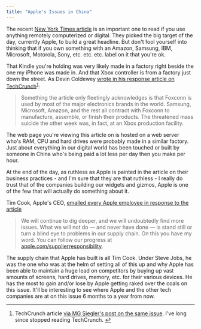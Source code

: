 ```yaml
---
title: "Apple's Issues in China"
---
```

<p>The recent <a href="https://www.nytimes.com/2012/01/26/business/ieconomy-apples-ipad-and-the-human-costs-for-workers-in-china.html?_r=2&amp;pagewanted=all">New York Times article</a> is an important one to read if you use anything remotely computerized or digital. They picked the big target of the day, currently Apple, to build a great headline. But don't fool yourself into thinking that if you own something with an Amazon, Samsung, IBM, Microsoft, Motorola, Sony, etc. etc. etc. label on it that you're ok.</p>
<p>That Kindle you're holding was very likely made in a factory right beside the one my iPhone was made in. And that Xbox controller is from a factory just down the street. As Devin Coldewey <a href="https://techcrunch.com/2012/01/26/dirty-money/">wrote in his response article on TechCrunch</a><sup id="fnref-20026:1"><a href="#fn-20026:1" rel="footnote">1</a></sup>:</p>
<blockquote><p>
  Something the article only fleetingly acknowledges is that Foxconn is used by most of the major electronics brands in the world. Samsung, Microsoft, Amazon, and the rest all contract with Foxconn to manufacture, assemble, or finish their products. The threatened mass suicide the other week was, in fact, at an Xbox production facility.
</p></blockquote>
<p>The web page you're viewing this article on is hosted on a web server who's RAM, CPU and hard drives were probably made in a similar factory. Just about everything in our digital world has been touched or built by someone in China who's being paid a lot less per day then you make per hour.</p>
<p>At the end of the day, as ruthless as Apple is painted in the article on their business practices - and I'm sure that they are that ruthless - I really do trust that of the companies building our widgets and gizmos, Apple is one of the few that will actually do something about it.</p>
<p>Tim Cook, Apple's CEO, <a href="https://9to5mac.com/2012/01/26/tim-cook-responds-to-claims-of-factory-worker-mistreatment-we-care-about-every-worker-in-our-supply-chain/">emailed every Apple employee in response to the article</a></p>
<blockquote><p>
  We will continue to dig deeper, and we will undoubtedly find more issues. What we will not do — and never have done — is stand still or turn a blind eye to problems in our supply chain. On this you have my word. You can follow our progress at <a href="https://www.apple.com/supplierresponsibility/">apple.com/supplierresponsibility</a>.
</p></blockquote>
<p>The supply chain that Apple has built is all Tim Cook. Under Steve Jobs, he was the one who was at the helm of setting all of this up and why Apple has been able to maintain a huge lead on competitors by buying up vast amounts of screens, hard drives, memory, etc. for their various devices. He has the most to gain and/or lose by Apple getting raked over the coals on this issue. It'll be interesting to see where Apple and the other tech companies are at on this issue 6 months to a year from now.</p>
<div class="footnotes">
<hr />
<ol>
<li id="fn-20026:1">
TechCrunch article <a href="https://parislemon.com/post/16561630035/this-is-why-we-cant-have-nice-things">via MG Siegler's post on the same issue</a>. I've long since stopped reading TechCrunch.&#160;<a href="#fnref-20026:1" rev="footnote">&#8617;</a>
</li>
</ol>
</div>
